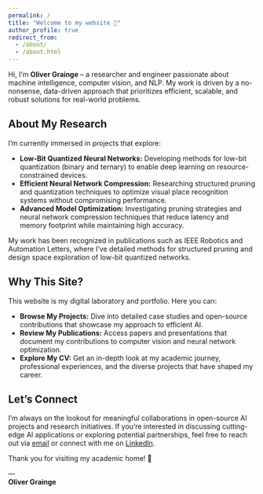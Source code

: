 ```yaml
---
permalink: /
title: "Welcome to my website 👋"
author_profile: true
redirect_from: 
  - /about/
  - /about.html
---
```


Hi, I’m **Oliver Grainge** – a researcher and engineer passionate about machine intelligence, computer vision, and NLP. My work is driven by a no-nonsense, data-driven approach that prioritizes efficient, scalable, and robust solutions for real-world problems.

## About My Research
I’m currently immersed in projects that explore:
- **Low-Bit Quantized Neural Networks:** Developing methods for low-bit quantization (binary and ternary) to enable deep learning on resource-constrained devices.
- **Efficient Neural Network Compression:** Researching structured pruning and quantization techniques to optimize visual place recognition systems without compromising performance.
- **Advanced Model Optimization:** Investigating pruning strategies and neural network compression techniques that reduce latency and memory footprint while maintaining high accuracy.

My work has been recognized in publications such as IEEE Robotics and Automation Letters, where I’ve detailed methods for structured pruning and design space exploration of low-bit quantized networks.

## Why This Site?
This website is my digital laboratory and portfolio. Here you can:
- **Browse My Projects:** Dive into detailed case studies and open-source contributions that showcase my approach to efficient AI.
- **Review My Publications:** Access papers and presentations that document my contributions to computer vision and neural network optimization.
- **Explore My CV:** Get an in-depth look at my academic journey, professional experiences, and the diverse projects that have shaped my career.

## Let’s Connect
I’m always on the lookout for meaningful collaborations in open-source AI projects and research initiatives. If you’re interested in discussing cutting-edge AI applications or exploring potential partnerships, feel free to reach out via [email](mailto:oliver@grainge.me) or connect with me on [LinkedIn](https://www.linkedin.com/in/oliver-grainge-a6b45a132).

Thank you for visiting my academic home! 🚀

—  
**Oliver Grainge**
